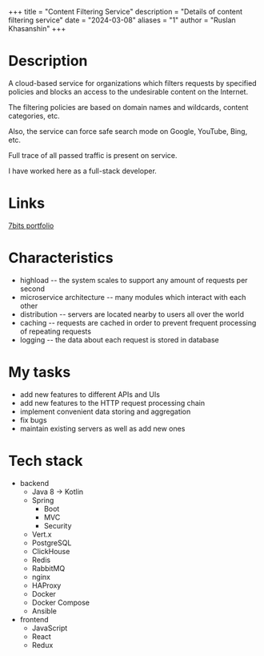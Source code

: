 +++
title = "Content Filtering Service"
description = "Details of content filtering service"
date = "2024-03-08"
aliases = "1"
author = "Ruslan Khasanshin"
+++

# Description

A cloud-based service for organizations which filters requests
by specified policies and blocks an access to the undesirable content on the Internet.

The filtering policies are based on domain names and wildcards, content categories, etc.

Also, the service can force safe search mode on Google, YouTube, Bing, etc.

Full trace of all passed traffic is present on service.

I have worked here as a full-stack developer.

# Links

[7bits portfolio](https://7bits.it/portfolio/saas-security-solution)

# Characteristics

- highload -- the system scales to support any amount of requests per second
- microservice architecture -- many modules which interact with each other
- distribution -- servers are located nearby to users all over the world
- caching -- requests are cached in order to prevent frequent processing of repeating requests
- logging -- the data about each request is stored in database

# My tasks

- add new features to different APIs and UIs
- add new features to the HTTP request processing chain
- implement convenient data storing and aggregation
- fix bugs
- maintain existing servers as well as add new ones

# Tech stack

- backend
  - Java 8 → Kotlin
  - Spring
    - Boot
    - MVC
    - Security
  - Vert.x
  - PostgreSQL
  - ClickHouse
  - Redis
  - RabbitMQ
  - nginx
  - HAProxy
  - Docker
  - Docker Compose
  - Ansible
- frontend
  - JavaScript
  - React
  - Redux
